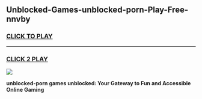 
## Unblocked-Games-unblocked-porn-Play-Free-nnvby
<h3>
<a href="https://premium76.site?title=unblocked-porn&ref=23A">CLICK TO PLAY</a></h3>
<hr>

<h3>
<a href="https://premium76.site?title=unblocked-porn&ref=23A">CLICK 2 PLAY</a>
  
</h3>

<a href="https://premium76.site?title=unblocked-porn&ref=23A"><img src="https://clearcache.store/games.png"></a>


**unblocked-porn games unblocked: Your Gateway to Fun and Accessible Online Gaming**
